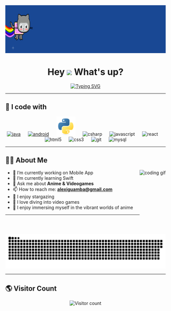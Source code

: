 <div align="center">
  <img src="https://raw.githubusercontent.com/Niefee/niefee/master/assets/fly.webp" height="150px" alt="Fly">
</div>

<div align="center">
  <h1>Hey <img src="https://emojis.slackmojis.com/emojis/images/1577305505/7373/hand_wave.gif?1577305505" width="50" /> What's up?</h1>
  
  <a href="https://git.io/typing-svg">
    <img src="https://readme-typing-svg.herokuapp.com?font=Fira+Code&pause=1000&width=435&lines=My+name+is+Alex%2C+and+I%E2%80%99d+like+to+welcome+you+to+my+GitHub+profile" alt="Typing SVG" />
  </a>
</div>

---

## 🚀 I code with
<div align="center">
  <a href="https://emoji.gg/emoji/java"><img src="https://cdn3.emoji.gg/emojis/java.png" width="60px" height="60px" alt="java"></a>
  <img width="15" />
  <a href="https://www.android.com/intl/en_in/" target="_blank"><img src="https://img.icons8.com/color/48/000000/android-os.png" width="60px" alt="android"></a>
  <img width="15" />
  <img src="https://raw.githubusercontent.com/devicons/devicon/master/icons/python/python-original.svg" alt="python" width="60" height="60"/>
  <img width="15" />
  <img src="https://cdn.jsdelivr.net/gh/devicons/devicon/icons/csharp/csharp-original.svg" width="50" height="60" alt="csharp"/>
  <img width="15" />
  <img src="https://cdn.jsdelivr.net/gh/devicons/devicon/icons/javascript/javascript-original.svg" height="50" alt="javascript"/>
  <img width="15" />
  <img src="https://cdn.jsdelivr.net/gh/devicons/devicon/icons/react/react-original.svg" height="50" alt="react"/>
  <img width="15" />
  <img src="https://cdn.jsdelivr.net/gh/devicons/devicon/icons/html5/html5-original.svg" height="50" alt="html5"/>
  <img width="15" />
  <img src="https://cdn.jsdelivr.net/gh/devicons/devicon/icons/css3/css3-original.svg" height="50" alt="css3"/>
  <img width="15" />
  <img src="https://cdn.jsdelivr.net/gh/devicons/devicon/icons/git/git-original.svg" height="50" alt="git"/>
  <img width="15" />
  <img src="https://cdn.jsdelivr.net/gh/devicons/devicon/icons/mysql/mysql-original.svg" height="50" alt="mysql"/>
</div>

---

## 👨‍💻 About Me
<div align="left">
  <img align="right" height="200" src="https://media1.tenor.com/m/_DOBjnGspYAAAAAC/code-coding.gif" alt="coding gif" />
  
  - 🌱 I’m currently working on Mobile App  
  - 🌱 I’m currently learning Swift  
  - 💬 Ask me about **Anime & Videogames**  
  - 📫 How to reach me: **alexiguamba@gmail.com**  
  - 🔭 I enjoy stargazing  
  - 👾 I love diving into video games  
  - 👻 I enjoy immersing myself in the vibrant worlds of anime
</div>

---

<p align="center">
  <picture>
    <source media="(prefers-color-scheme: dark)" srcset="https://raw.githubusercontent.com/Niefee/niefee/master/assets/github-contribution-grid-snake.svg">
    <source media="(prefers-color-scheme: light)" srcset="https://raw.githubusercontent.com/Niefee/niefee/master/assets/github-contribution-grid-snake.svg">
    <img alt="GitHub contribution grid snake animation" src="https://raw.githubusercontent.com/Niefee/niefee/master/assets/github-contribution-grid-snake.svg">
  </picture>
</p>

---

## 🌎 Visitor Count
<p align="center">
  <img src="https://profile-counter.glitch.me/Niefee/count.svg" alt="Visitor count">
</p>

